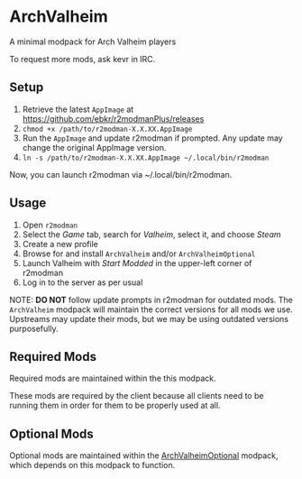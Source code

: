 # ArchValheim

A minimal modpack for Arch Valheim players

To request more mods, ask kevr in IRC.

## Setup

1. Retrieve the latest `AppImage` at https://github.com/ebkr/r2modmanPlus/releases
2. `chmod +x /path/to/r2modman-X.X.XX.AppImage`
3. Run the `AppImage` and update r2modman if prompted. Any update may change the original AppImage version.
4. `ln -s /path/to/r2modman-X.X.XX.AppImage ~/.local/bin/r2modman`

Now, you can launch r2modman via ~/.local/bin/r2modman.

## Usage

1. Open `r2modman`
2. Select the *Game* tab, search for *Valheim*, select it, and choose *Steam*
3. Create a new profile
4. Browse for and install `ArchValheim` and/or `ArchValheimOptional`
5. Launch Valheim with *Start Modded* in the upper-left corner of r2modman
6. Log in to the server as per usual

NOTE: **DO NOT** follow update prompts in r2modman for outdated mods. The
`ArchValheim` modpack will maintain the correct versions for all mods we
use. Upstreams may update their mods, but we may be using outdated versions
purposefully.

## Required Mods

Required mods are maintained within the this modpack.

These mods are required by the client because all clients need to be
running them in order for them to be properly used at all.

## Optional Mods

Optional mods are maintained within the [ArchValheimOptional](https://valheim.thunderstore.io/packages/Kevver/ArchValheimOptional) modpack, which depends on this modpack to function.
